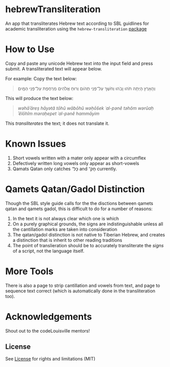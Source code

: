 # hebrewTransliteration
An app that transliterates Hebrew text according to SBL guidlines for academic transliteration using the `hebrew-transliteration` [package](https://www.npmjs.com/package/hebrew-transliteration)

# How to Use
Copy and paste any unicode Hebrew text into the input field and press submit. A transliterated text will appear below.

For example:
Copy the text below:

>וְהָאָרֶץ הָיְתָה תֹהוּ וָבֹהוּ וְחֹשֶׁךְ עַל־פְּנֵי תְהֹום וְרוּחַ אֱלֹהִים מְרַחֶפֶת עַל־פְּנֵי הַמָּֽיִם׃

This will produce the text below:

>*wǝhāʾāreṣ hāyǝtâ tōhû wābōhû wǝḥōšek ʿal-pǝnê tǝhôm wǝrûaḥ ʾĕlōhîm mǝraḥepet ʿal-pǝnê hammāyim*

This *transliterates* the text; it does not translate it.

# Known Issues

1. Short vowels written with a mater only appear with a circumflex
2. Defectively written long vowels only appear as short-vowels
3. Qamats Qatan only catches כָּל־ and חָק־ currently.

# Qamets Qatan/Gadol Distinction
Though the SBL style guide calls for the the disctions between qamets qatan and qamets gadol, this is difficult to do for a number of reasons:

1. In the text it is not always clear which one is which
2. On a purely graphical grounds, the signs are indistinguishable unless all the cantillation marks are taken into consideration
3. The qatan/gadol distinction is not native to Tiberian Hebrew, and creates a distinction that is inherit to other reading traditions
4. The point of translieration should be to accurately transliterate the *signs* of a script, not the language itself.

# More Tools
There is also a page to strip cantillation and vowels from text, and page to sequence text correct (which is automatically done in the transliteration too).

# Acknowledgements
Shout out to the codeLouisville mentors!

## License

See [License](./license.md) for rights and limitations (MIT)